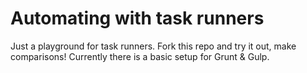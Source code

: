 # Automating with task runners

Just a playground for task runners. Fork this repo and try it out, make comparisons! Currently there is a basic setup for Grunt & Gulp.
